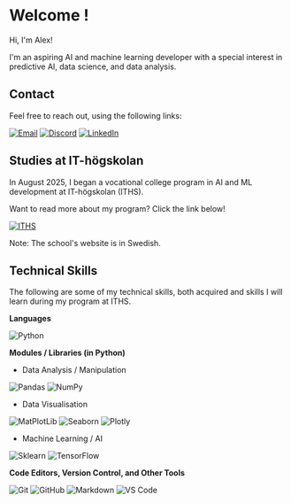 # Welcome !

Hi, I'm Alex! 

I'm an aspiring AI and machine learning developer with a special interest in predictive AI, data science, and data analysis. 

## Contact 

Feel free to reach out, using the following links: 

[![Email](https://img.shields.io/badge/Email-D14836?style=for-the-badge&logo=gmail&logoColor=white)](mailto:alexander.glimmark@iths.se)  [![Discord](https://img.shields.io/badge/Discord-5865F2?style=for-the-badge&logo=discord&logoColor=white)](https://discord.com/users/349145976570773506)  [![LinkedIn](https://img.shields.io/badge/LinkedIn-0077B5?style=for-the-badge&logo=linkedin&logoColor=white)](https://www.linkedin.com/in/alexander-glimmark)

## Studies at IT-högskolan

In August 2025, I began a vocational college program in AI and ML development at IT-högskolan (ITHS). 

Want to read more about my program? Click the link below! 

[![ITHS](https://img.shields.io/badge/ITHS-%23662246?style=for-the-badge&logoColor=white)](https://www.iths.se/utbildningar/utvecklare-inom-ai-och-maskininlarning/)

Note: The school's website is in Swedish.

## Technical Skills 

The following are some of my technical skills, both acquired and skills I will learn during my program at ITHS. 

**Languages**

![Python](https://img.shields.io/badge/Python-%232b5b84?style=for-the-badge&logo=python&logoColor=white)

**Modules / Libraries (in Python)**

- Data Analysis / Manipulation

![Pandas](https://img.shields.io/badge/Pandas-%23150458?style=for-the-badge&logo=pandas&logoColor=white)  ![NumPy](https://img.shields.io/badge/NumPy-%23013243?style=for-the-badge&logo=numpy&logoColor=white)

- Data Visualisation

![MatPlotLib](https://img.shields.io/badge/MatPlotLib-%2365baea?style=for-the-badge&logoColor=white)  ![Seaborn](https://img.shields.io/badge/Seaborn-%237db0bc?style=for-the-badge&logoColor=white)  ![Plotly](https://img.shields.io/badge/Plotly-%237A76FF?style=for-the-badge&logo=plotly&logoColor=white)

- Machine Learning / AI

![Sklearn](https://img.shields.io/badge/Sklearn-%23F7931E?style=for-the-badge&logo=scikitlearn&logoColor=white)  ![TensorFlow](https://img.shields.io/badge/TensorFlow-%23FF6F00?style=for-the-badge&logo=tensorflow&logoColor=white)

**Code Editors, Version Control, and Other Tools**

![Git](https://img.shields.io/badge/Git-%23F05032?style=for-the-badge&logo=git&logoColor=white)  ![GitHub](https://img.shields.io/badge/GitHub-%23181717?style=for-the-badge&logo=github&logoColor=white)  ![Markdown](https://img.shields.io/badge/Markdown-%23000000?style=for-the-badge&logo=markdown&logoColor=white)  ![VS Code](https://img.shields.io/badge/VS%20Studio-%234daafc?style=for-the-badge&logoColor=white)









